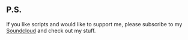 ## P.S.

If you like scripts and would like to support me, please subscribe to my [Soundcloud](https://soundcloud.com/edkashinsky) and check out my stuff. 